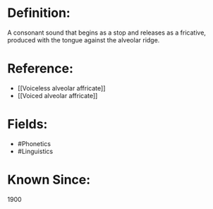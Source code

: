 

# Definition:
A consonant sound that begins as a stop and releases as a fricative, produced with the tongue against the alveolar ridge.

# Reference:
- [[Voiceless alveolar affricate]]
- [[Voiced alveolar affricate]]

# Fields: 
- #Phonetics
- #Linguistics

# Known Since:
1900

